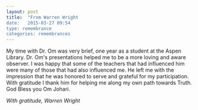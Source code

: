 ```yaml
---
layout: post
title:  "From Warren Wright
date:   2015-03-27 09:54
type: remembrance
categories: remembrances
---
```


My time with Dr. Om was very brief, one year as a student at the Aspen Library. Dr. Om's presentations helped me to be a more loving and aware observer. I was happy that some of the teachers that had influenced him were many of those that had also influenced me. He left me with the impression that he was honored to serve and grateful for my participation.
With gratitude I thank him for helping me along my own path towards Truth.
God Bless you Om Johari.

*With gratitude, Warren Wright*
